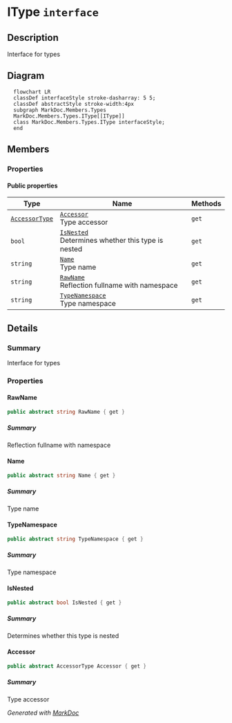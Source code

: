 # IType `interface`

## Description
Interface for types

## Diagram
```mermaid
  flowchart LR
  classDef interfaceStyle stroke-dasharray: 5 5;
  classDef abstractStyle stroke-width:4px
  subgraph MarkDoc.Members.Types
  MarkDoc.Members.Types.IType[[IType]]
  class MarkDoc.Members.Types.IType interfaceStyle;
  end
```

## Members
### Properties
#### Public  properties
| Type | Name | Methods |
| --- | --- | --- |
| [`AccessorType`](./markdocmembersenums-AccessorType) | [`Accessor`](markdocmemberstypes-IType#accessor)<br>Type accessor | `get` |
| `bool` | [`IsNested`](markdocmemberstypes-IType#isnested)<br>Determines whether this type is nested | `get` |
| `string` | [`Name`](markdocmemberstypes-IType#name)<br>Type name | `get` |
| `string` | [`RawName`](markdocmemberstypes-IType#rawname)<br>Reflection fullname with namespace | `get` |
| `string` | [`TypeNamespace`](markdocmemberstypes-IType#typenamespace)<br>Type namespace | `get` |

## Details
### Summary
Interface for types

### Properties
#### RawName
```csharp
public abstract string RawName { get }
```
##### Summary
Reflection fullname with namespace

#### Name
```csharp
public abstract string Name { get }
```
##### Summary
Type name

#### TypeNamespace
```csharp
public abstract string TypeNamespace { get }
```
##### Summary
Type namespace

#### IsNested
```csharp
public abstract bool IsNested { get }
```
##### Summary
Determines whether this type is nested

#### Accessor
```csharp
public abstract AccessorType Accessor { get }
```
##### Summary
Type accessor

*Generated with* [*MarkDoc*](https://github.com/hailstorm75/MarkDoc.Core)
